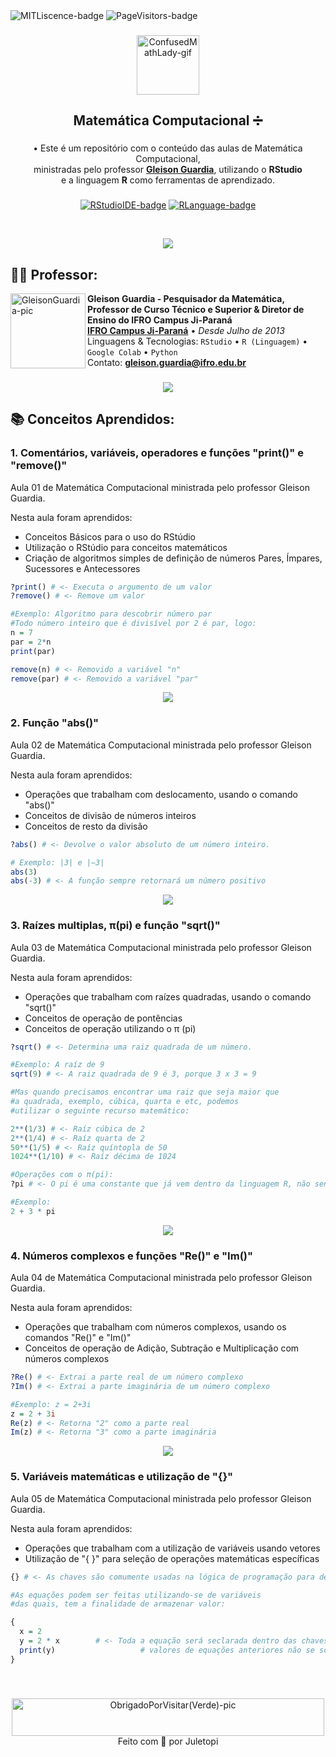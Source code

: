 <!--
❗ ➤ References used in this Repository:
🔗 • https://github.com/kyechan99/capsule-render
🔗 • https://github.com/DenverCoder1/custom-icon-badges
🔗 • https://shields.io
🔗 • https://emoji.gg
🔗 • https://getemoji.com
-->

<div align="left">
<img src="https://img.shields.io/github/license/juletopi/Matematica_Computacional" alt="MITLiscence-badge">
<img src="https://github-visitors-badge.glitch.me/badge?page_id=Matematica_Computacional.github-visitors-badge" alt="PageVisitors-badge">
</div>

###

<div align="center">
<a href="https://emoji.gg/emoji/7244_ConfusedMathLady"><img src="https://cdn3.emoji.gg/emojis/7244_ConfusedMathLady.gif" alt="ConfusedMathLady-gif" width="100px"height="95px" ></a>
<h2 align="center">Matemática Computacional ➗</h2>
</div>

<div align="center">

###

• Este é um repositório com o conteúdo das aulas de Matemática Computacional, \
ministradas pelo professor [**Gleison Guardia**](https://www.linkedin.com/in/gleison-guardia-8aa02994/), utilizando o **RStudio** \
e a linguagem **R** como ferramentas de aprendizado.
</div>

###

<div align="center">
<a href="https://www.rstudio.com/about/"><img src="https://img.shields.io/badge/Made%20with%20IDE:-RStudio%20-gray.svg?colorA=7a97b2&amp;colorB=76aada&amp;style=for-the-badge" alt="RStudioIDE-badge" style="max-width: 100%;"></a>
<a href="https://www.r-project.org/"><img src="https://img.shields.io/badge/Made%20with%20language:-R%20-gray.svg?colorA=5986c7&amp;colorB=1F65CC&amp;style=for-the-badge" alt="RLanguage-badge" style="max-width: 100%;"></a>
</div>

&#8196;

<div align="center">
<img align="center" src="https://capsule-render.vercel.app/api?type=rect&color=3b7fa4&height=4&section=header&%20render">
</div>

<div align="left">

## 👨‍🏫 Professor:

  <a href="https://github.com/juletopi/Matematica_Computacional/blob/main/Assets/Images/GleisonGuardia-pic.jpg"><img src="https://media-exp1.licdn.com/dms/image/C4E03AQH7jDd6qTRliw/profile-displayphoto-shrink_200_200/0/1517554146615?e=1668038400&v=beta&t=isX8gQXtmIIODCWi9bleZsWxF3ijLqlxRSlskmEZF9Y" align="left" width="120px" height="120px" alt="GleisonGuardia-pic"></a>

**Gleison Guardia - Pesquisador da Matemática, Professor de Curso Técnico e Superior & Diretor de Ensino do IFRO Campus Ji-Paraná** \
[**IFRO Campus Ji-Paraná**](https://portal.ifro.edu.br/ji-parana) • <i>Desde Julho de 2013</i> \
Linguagens & Tecnologias: `RStudio` • `R (Linguagem)` • `Google Colab` • `Python`\
Contato: **[gleison.guardia@ifro.edu.br](mailto:gleison.guardia@ifro.edu.br)**

###

<div align="center">
<img align="center" src="https://capsule-render.vercel.app/api?type=rect&color=3b7fa4&height=4&section=header&%20render">
</div>

## 📚 Conceitos Aprendidos:
### 1. Comentários, variáveis, operadores e funções "print()" e "remove()"
Aula 01 de Matemática Computacional ministrada pelo professor Gleison Guardia.

Nesta aula foram aprendidos: 
- Conceitos Básicos para o uso do RStúdio
- Utilização o RStúdio para conceitos matemáticos
- Criação de algoritmos simples de definição de números Pares, Ímpares, Sucessores e Antecessores
```r
?print() # <- Executa o argumento de um valor
?remove() # <- Remove um valor

#Exemplo: Algoritmo para descobrir número par
#Todo número inteiro que é divisível por 2 é par, logo:
n = 7
par = 2*n
print(par)

remove(n) # <- Removido a variável "n"
remove(par) # <- Removido a variável "par"
```

<div align="center">
<img align="center" src="https://capsule-render.vercel.app/api?type=rect&color=3b7fa4&height=4&section=header&%20render">
</div>

### 2. Função "abs()"
Aula 02 de Matemática Computacional ministrada pelo professor Gleison Guardia.

Nesta aula foram aprendidos: 
- Operações que trabalham com deslocamento, usando o comando "abs()"
- Conceitos de divisão de números inteiros
- Conceitos de resto da divisão
```r
?abs() # <- Devolve o valor absoluto de um número inteiro.

# Exemplo: |3| e |−3|
abs(3)
abs(-3) # <- A função sempre retornará um número positivo
```

<div align="center">
<img align="center" src="https://capsule-render.vercel.app/api?type=rect&color=3b7fa4&height=4&section=header&%20render">
</div>

### 3. Raízes multiplas, π(pi) e função "sqrt()"
Aula 03 de Matemática Computacional ministrada pelo professor Gleison Guardia.

Nesta aula foram aprendidos: 
- Operações que trabalham com raízes quadradas, usando o comando "sqrt()"
- Conceitos de operação de pontências
- Conceitos de operação utilizando o π (pi)
```r
?sqrt() # <- Determina uma raiz quadrada de um número.

#Exemplo: A raíz de 9
sqrt(9) # <- A raiz quadrada de 9 é 3, porque 3 x 3 = 9

#Mas quando precisamos encontrar uma raiz que seja maior que
#a quadrada, exemplo, cúbica, quarta e etc, podemos 
#utilizar o seguinte recurso matemático:

2**(1/3) # <- Raíz cúbica de 2
2**(1/4) # <- Raíz quarta de 2
50**(1/5) # <- Raíz quíntopla de 50
1024**(1/10) # <- Raíz décima de 1024

#Operações com o π(pi):
?pi # <- O pi é uma constante que já vem dentro da linguagem R, não sendo necessário a sua declaração

#Exemplo:
2 + 3 * pi
```

<div align="center">
<img align="center" src="https://capsule-render.vercel.app/api?type=rect&color=3b7fa4&height=4&section=header&%20render">
</div>

### 4. Números complexos e funções "Re()" e "Im()"
Aula 04 de Matemática Computacional ministrada pelo professor Gleison Guardia.

Nesta aula foram aprendidos: 
- Operações que trabalham com números complexos, usando os comandos "Re()" e "Im()"
- Conceitos de operação de Adição, Subtração e Multiplicação com números complexos
```r
?Re() # <- Extrai a parte real de um número complexo
?Im() # <- Extrai a parte imaginária de um número complexo

#Exemplo: z = 2+3i
z = 2 + 3i
Re(z) # <- Retorna "2" como a parte real
Im(z) # <- Retorna "3" como a parte imaginária
```

<div align="center">
<img align="center" src="https://capsule-render.vercel.app/api?type=rect&color=3b7fa4&height=4&section=header&%20render">
</div>

### 5. Variáveis matemáticas e utilização de "{}"
Aula 05 de Matemática Computacional ministrada pelo professor Gleison Guardia.

Nesta aula foram aprendidos: 
- Operações que trabalham com a utilização de variáveis usando vetores
- Utilização de "{ }" para seleção de operações matemáticas específicas
```r
{} # <- As chaves são comumente usadas na lógica de programação para delimitar uma instrução

#As equações podem ser feitas utilizando-se de variáveis
#das quais, tem a finalidade de armazenar valor:

{
  x = 2
  y = 2 * x        # <- Toda a equação será seclarada dentro das chaves, fazendo com que os
  print(y)                   # valores de equações anteriores não se sobreponham
}
```

###
&#8196;

<div align="center">
<a href="https://github.com/juletopi/Matematica_Computacional/blob/main/Assets/Images/ObrigadoPorVisitar(Azul)-pic.png"><img src="https://user-images.githubusercontent.com/76459155/189612051-09dada62-debb-4ca5-afed-68487a54efdc.png" align="center" width="500" height="60" alt="ObrigadoPorVisitar(Verde)-pic"/></a>
</div>

<div align="center">
Feito com 💙 por Juletopi
</div>
